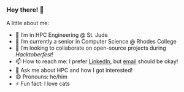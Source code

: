 ### Hey there! 👋
A little about me:
- 🔭 I’m in HPC Engineering @ St. Jude
- 🌱 I’m currently a senior in Computer Science @ Rhodes College
- 👯 I’m looking to collaborate on open-source projects during _Hacktoberfest_!
- 📫 How to reach me: I prefer [LinkedIn](https://www.linkedin.com/in/abualafia/ "Walid's LinkedIn!"), but [email](walid@lavabit.com) should be okay!
- 💬 Ask me about HPC and how I got interested!
- 😄 Pronouns: he/him
- ⚡ Fun fact: I love cats

<!--
**walidabualafia/walidabualafia** is a ✨ _special_ ✨ repository because its `README.md` (this file) appears on your GitHub profile.

Here are some ideas to get you started:

- 🤔 I’m looking for help with ...
-->
